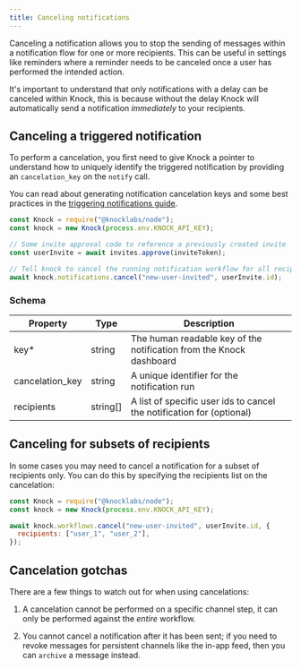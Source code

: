 ```yaml
---
title: Canceling notifications
---
```


Canceling a notification allows you to stop the sending of messages within a notification flow for
one or more recipients. This can be useful in settings like reminders where a reminder needs
to be canceled once a user has performed the intended action.

It's important to understand that only notifications with a delay can be canceled within Knock, this
is because without the delay Knock will automatically send a notification _immediately_ to your
recipients.

## Canceling a triggered notification

To perform a cancelation, you first need to give Knock a pointer to understand how to uniquely
identify the triggered notification by providing an `cancelation_key` on the `notify` call.

You can read about generating notification cancelation keys and some best practices in the
[triggering notifications guide](/send-notifications/triggering-flows#generating-a-cancelation-key).

```js
const Knock = require("@knocklabs/node");
const knock = new Knock(process.env.KNOCK_API_KEY);

// Some invite approval code to reference a previously created invite
const userInvite = await invites.approve(inviteToken);

// Tell knock to cancel the running notification workflow for all recipients
await knock.notifications.cancel("new-user-invited", userInvite.id);
```

### Schema

| Property        | Type     | Description                                                           |
| --------------- | -------- | --------------------------------------------------------------------- |
| key\*           | string   | The human readable key of the notification from the Knock dashboard   |
| cancelation_key | string   | A unique identifier for the notification run                          |
| recipients      | string[] | A list of specific user ids to cancel the notification for (optional) |

## Canceling for subsets of recipients

In some cases you may need to cancel a notification for a subset of recipients only. You can do this
by specifying the recipients list on the cancelation:

```js
const Knock = require("@knocklabs/node");
const knock = new Knock(process.env.KNOCK_API_KEY);

await knock.workflows.cancel("new-user-invited", userInvite.id, {
  recipients: ["user_1", "user_2"],
});
```

## Cancelation gotchas

There are a few things to watch out for when using cancelations:

1. A cancelation cannot be performed on a specific channel step, it can only be performed against
   the _entire_ workflow.

2. You cannot cancel a notification after it has been sent; if you need to revoke messages for
   persistent channels like the in-app feed, then you can `archive` a message instead.
